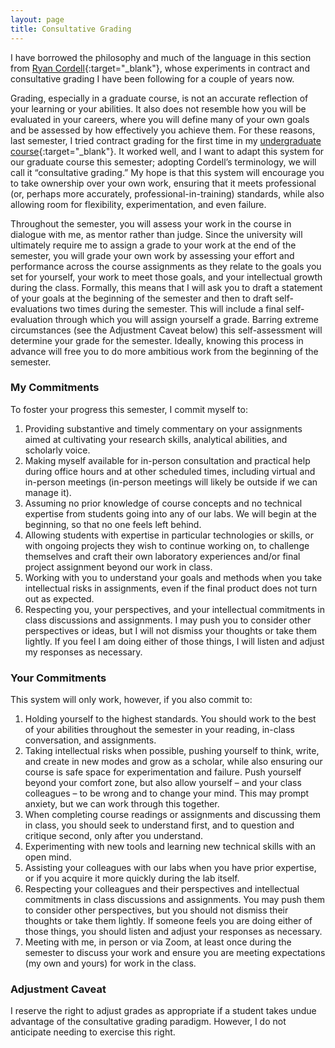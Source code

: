 ```yaml
---
layout: page
title: Consultative Grading
---
```

I have borrowed the philosophy and much of the language in this section from [Ryan Cordell](https://s22bl.ryancordell.org/assignments.html){:target="_blank"}, whose experiments in contract and consultative grading I have been following for a couple of years now.

Grading, especially in a graduate course, is not an accurate reflection of your learning or your abilities. It also does not resemble how you will be evaluated in your careers, where you will define many of your own goals and be assessed by how effectively you achieve them. For these reasons, last semester, I tried contract grading for the first time in my [undergraduate course](https://lindsaythomas.net/gss202f21/course-info-policies.html){:target="_blank"}. It worked well, and I want to adapt this system for our graduate course this semester; adopting Cordell’s terminology, we will call it “consultative grading.” My hope is that this system will encourage you to take ownership over your own work, ensuring that it meets professional (or, perhaps more accurately, professional-in-training) standards, while also allowing room for flexibility, experimentation, and even failure.

Throughout the semester, you will assess your work in the course in dialogue with me, as mentor rather than judge. Since the university will ultimately require me to assign a grade to your work at the end of the semester, you will grade your own work by assessing your effort and performance across the course assignments as they relate to the goals you set for yourself, your work to meet those goals, and your intellectual growth during the class. Formally, this means that I will ask you to draft a statement of your goals at the beginning of the semester and then to draft self-evaluations two times during the semester. This will include a final self-evaluation through which you will assign yourself a grade. Barring extreme circumstances (see the Adjustment Caveat below) this self-assessment will determine your grade for the semester. Ideally, knowing this process in advance will free you to do more ambitious work from the beginning of the semester.

### My Commitments
To foster your progress this semester, I commit myself to:

1.	Providing substantive and timely commentary on your assignments aimed at cultivating your research skills, analytical abilities, and scholarly voice.
2.	Making myself available for in-person consultation and practical help during office hours and at other scheduled times, including virtual and in-person meetings (in-person meetings will likely be outside if we can manage it).
3.	Assuming no prior knowledge of course concepts and no technical expertise from students going into any of our labs. We will begin at the beginning, so that no one feels left behind.
4.	Allowing students with expertise in particular technologies or skills, or with ongoing projects they wish to continue working on, to challenge themselves and craft their own laboratory experiences and/or final project assignment beyond our work in class.
5.	Working with you to understand your goals and methods when you take intellectual risks in assignments, even if the final product does not turn out as expected.
6.	Respecting you, your perspectives, and your intellectual commitments in class discussions and assignments. I may push you to consider other perspectives or ideas, but I will not dismiss your thoughts or take them lightly. If you feel I am doing either of those things, I will listen and adjust my responses as necessary.

### Your Commitments
This system will only work, however, if you also commit to:

1. Holding yourself to the highest standards. You should work to the best of your abilities throughout the semester in your reading, in-class conversation, and assignments.
2.	Taking intellectual risks when possible, pushing yourself to think, write, and create in new modes and grow as a scholar, while also ensuring our course is safe space for experimentation and failure. Push yourself beyond your comfort zone, but also allow yourself – and your class colleagues – to be wrong and to change your mind. This may prompt anxiety, but we can work through this together.
3.	When completing course readings or assignments and discussing them in class, you should seek to understand first, and to question and critique second, only after you understand.
4.	Experimenting with new tools and learning new technical skills with an open mind.
5.	Assisting your colleagues with our labs when you have prior expertise, or if you acquire it more quickly during the lab itself.
6.	Respecting your colleagues and their perspectives and intellectual commitments in class discussions and assignments. You may push them to consider other perspectives, but you should not dismiss their thoughts or take them lightly. If someone feels you are doing either of those things, you should listen and adjust your responses as necessary.
7.	Meeting with me, in person or via Zoom, at least once during the semester to discuss your work and ensure you are meeting expectations (my own and yours) for work in the class.

### Adjustment Caveat
I reserve the right to adjust grades as appropriate if a student takes undue advantage of the consultative grading paradigm. However, I do not anticipate needing to exercise this right.
